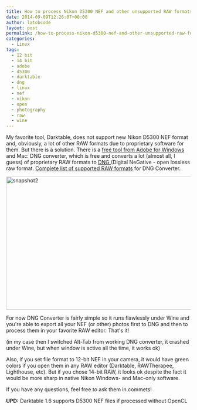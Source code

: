 ```yaml
---
title: How to process Nikon D5300 NEF and other unsupported RAW formats in Darktable
date: 2014-09-09T12:26:07+00:00
author: latobcode
layout: post
permalink: /how-to-process-nikon-d5300-nef-and-other-unsupported-raw-formats-in-darktable/
categories:
  - Linux
tags:
  - 12 bit
  - 14 bit
  - adobe
  - d5300
  - darktable
  - dng
  - linux
  - nef
  - nikon
  - open
  - photography
  - raw
  - wine
---
```

My favorite tool, Darktable, does not support new Nikon D5300 NEF format and, obviously, a lot of other RAW formats due to proprietary software for them. But there is a solution. There is a <a href="http://www.adobe.com/support/downloads/product.jsp?product=106&platform=Windows" target="_blank">free tool from Adobe for Windows</a> and Mac: DNG converter, which is free and converts a lot (almost all, I guess) of proprietary RAW formats to <a href="http://en.wikipedia.org/wiki/Digital_Negative" target="_blank">DNG </a>(Digital NeGative - open lossless raw format. <a href="http://helpx.adobe.com/photoshop/camera-raw.html" target="_blank">Complete list of supported RAW formats</a> for DNG Converter.

[<img class="aligncenter wp-image-1123 size-large" src="http://code.jamming.com.ua/wp-content/uploads/2014/09/snapshot2-1024x616.png" alt="snapshot2" width="604" height="363" srcset="http://code.jamming.com.ua/wp-content/uploads/2014/09/snapshot2-1024x616.png 1024w, http://code.jamming.com.ua/wp-content/uploads/2014/09/snapshot2-300x181.png 300w, http://code.jamming.com.ua/wp-content/uploads/2014/09/snapshot2-768x462.png 768w, http://code.jamming.com.ua/wp-content/uploads/2014/09/snapshot2.png 1180w" sizes="(max-width: 604px) 100vw, 604px" />](http://code.jamming.com.ua/wp-content/uploads/2014/09/snapshot2.png)

For now DNG Converter is fairly simple so it runs flawlessly under Wine and you're able to export all your NEF (or other) photos first to DNG and then to process them in your favorite RAW editor. That's it!

(in my case then I switched Alt-Tab from working DNG converter, it crashed under Wine, but when window is active all the time, it works ok)

Also, if you set file format to 12-bit NEF in your camera, it would have green colors if you open them in any RAW editor (Darktable, RAWTherapee, Lighthouse, etc). But if you chose 14-bit RAW, it looks ok despite the fact it would be more sharp in native Nikon Windows- and Mac-only software.

If you have any questions, feel free to ask them in commets!

**UPD:** Darktable 1.6 supports D5300 NEF files if processed without OpenCL